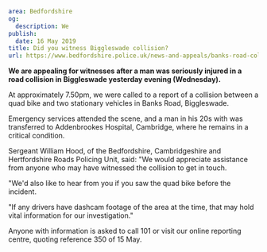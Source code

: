 ```yaml
area: Bedfordshire
og:
  description: We
publish:
  date: 16 May 2019
title: Did you witness Biggleswade collision?
url: https://www.bedfordshire.police.uk/news-and-appeals/banks-road-collision-may19
```

**We are appealing for witnesses after a man was seriously injured in a road collision in Biggleswade yesterday evening (Wednesday).**

At approximately 7.50pm, we were called to a report of a collision between a quad bike and two stationary vehicles in Banks Road, Biggleswade.

Emergency services attended the scene, and a man in his 20s with was transferred to Addenbrookes Hospital, Cambridge, where he remains in a critical condition.

Sergeant William Hood, of the Bedfordshire, Cambridgeshire and Hertfordshire Roads Policing Unit, said: "We would appreciate assistance from anyone who may have witnessed the collision to get in touch.

"We'd also like to hear from you if you saw the quad bike before the incident.

"If any drivers have dashcam footage of the area at the time, that may hold vital information for our investigation."

Anyone with information is asked to call 101 or visit our online reporting centre, quoting reference 350 of 15 May.

